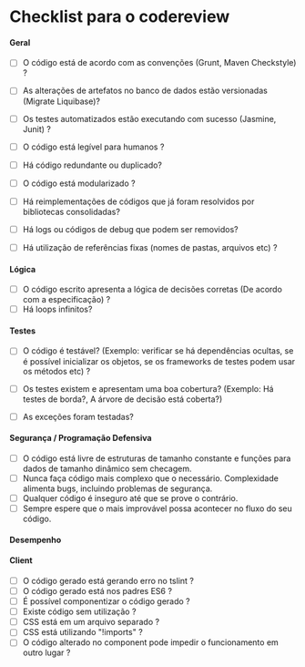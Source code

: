 # Checklist para o codereview 

#### Geral

* [ ] O código está de acordo com as convenções (Grunt, Maven Checkstyle) ?
* [ ] As alterações de artefatos no banco de dados estão versionadas (Migrate Liquibase)?
* [ ] Os testes automatizados estão executando com sucesso (Jasmine, Junit) ?
* [ ] O código está legível para humanos ?
* [ ] Há código redundante ou duplicado?
* [ ] O código está modularizado ?
* [ ] Há reimplementações de códigos que já foram resolvidos por bibliotecas consolidadas?
* [ ] Há logs ou códigos de debug que podem ser removidos?
* [ ] Há utilização de referências fixas (nomes de pastas, arquivos etc) ?


#### Lógica

* [ ] O código escrito apresenta a lógica de decisões corretas (De acordo com a especificação) ?
* [ ] Há loops infinitos?

#### Testes
* [ ] O código é testável? (Exemplo: verificar se há dependências ocultas, se é possível inicializar os objetos, se os frameworks de testes podem usar os métodos etc) ?
* [ ] Os testes existem e apresentam uma boa cobertura? (Exemplo: Há testes de borda?, A árvore de decisão está coberta?)
* [ ] As exceções foram testadas?


#### Segurança / Programação Defensiva

* [ ] O código está livre de estruturas de tamanho constante e funções para dados de tamanho dinâmico sem checagem.
* [ ] Nunca faça código mais complexo que o necessário. Complexidade alimenta bugs, incluindo problemas de segurança.
* [ ] Qualquer código é inseguro até  que se prove o contrário.
* [ ] Sempre espere que o mais improvável possa acontecer no fluxo do seu código.

#### Desempenho

#### Client

* [ ] O código gerado está gerando erro no tslint ?
* [ ] O código gerado está nos padres ES6 ?
* [ ] É possível componentizar o código gerado ?
* [ ] Existe código sem utilização ?
* [ ] CSS está em um arquivo separado ?
* [ ] CSS está utilizando "!imports" ?
* [ ] O código alterado no component pode impedir o funcionamento em outro lugar ?
